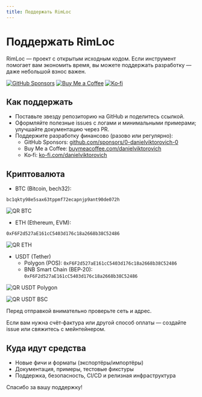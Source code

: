```yaml
---
title: Поддержать RimLoc
---
```


# Поддержать RimLoc

RimLoc — проект с открытым исходным кодом. Если инструмент помогает вам экономить время, вы можете поддержать разработку — даже небольшой взнос важен.

[![GitHub Sponsors](https://img.shields.io/badge/Sponsor-github-%23ea4aaa?logo=github-sponsors)](https://github.com/sponsors/0-danielviktorovich-0)
[![Buy Me a Coffee](https://img.shields.io/badge/Buy%20Me%20a%20Coffee-donate-FFDD00?logo=buymeacoffee&logoColor=black)](https://buymeacoffee.com/danielviktorovich)
[![Ko‑fi](https://img.shields.io/badge/Ko%E2%80%91fi-support-FF5E5B?logo=ko-fi&logoColor=white)](https://ko-fi.com/danielviktorovich)

## Как поддержать

- Поставьте звезду репозиторию на GitHub и поделитесь ссылкой.
- Оформляйте полезные issues с логами и минимальными примерами; улучшайте документацию через PR.
- Поддержите разработку финансово (разово или регулярно):
  - GitHub Sponsors: [github.com/sponsors/0-danielviktorovich-0](https://github.com/sponsors/0-danielviktorovich-0)
  - Buy Me a Coffee: [buymeacoffee.com/danielviktorovich](https://buymeacoffee.com/danielviktorovich)
  - Ko‑fi: [ko-fi.com/danielviktorovich](https://ko-fi.com/danielviktorovich)

## Криптовалюта

- BTC (Bitcoin, bech32):

```
bc1qkty98e5sax63tppmf72ecapnjp9ant90de072h
```

![QR BTC](../assets/qr/btc.svg)

- ETH (Ethereum, EVM):

```
0xF6F2d527aE161cC5403d176c18a2668b38C52486
```

![QR ETH](../assets/qr/eth.svg)

- USDT (Tether)
  - Polygon (POS): `0xF6F2d527aE161cC5403d176c18a2668b38C52486`
  - BNB Smart Chain (BEP‑20): `0xF6F2d527aE161cC5403d176c18a2668b38C52486`

![QR USDT Polygon](../assets/qr/usdt_polygon.svg)

![QR USDT BSC](../assets/qr/usdt_bsc.svg)

Перед отправкой внимательно проверьте сеть и адрес.

Если вам нужна счёт‑фактура или другой способ оплаты — создайте issue или свяжитесь с мейнтейнером.

## Куда идут средства

- Новые фичи и форматы (экспортёры/импортёры)
- Документация, примеры, тестовые фикстуры
- Поддержка, безопасность, CI/CD и релизная инфраструктура

Спасибо за вашу поддержку!
